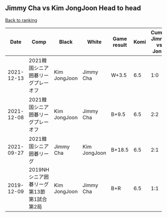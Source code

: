 ## Jimmy Cha vs Kim JongJoon Head to head

[Back to ranking](../../index.md)




| **Date** | **Comp** | **Black** | **White** | **Game result** | **Komi** | **Cumulative Jimmy Cha vs Kim JongJoon** | **Jimmy Cha streak** | **Kim JongJoon streak** | 
| --- | --- | --- | --- | --- | --- | --- | --- | --- |
| 2021-12-13 | 2021韓国シニア囲碁リーグプレーオフ | Kim JongJoon | Jimmy Cha | W+3.5 | 6.5 | 1:0 | 1 | 0 | 
| 2021-12-08 | 2021韓国シニア囲碁リーグプレーオフ | Kim JongJoon | Jimmy Cha | B+9.5 | 6.5 | 2:2 | 0 | 1 | 
| 2021-09-27 | 2021韓国シニア囲碁リーグ | Jimmy Cha | Kim JongJoon | B+18.5 | 6.5 | 2:1 | 1 | 0 | 
| 2019-12-09 | 2019NHシニア囲碁リーグ第13節第1試合第2局 | Kim JongJoon | Jimmy Cha | B+R | 6.5 | 1:1 | 0 | 1 |




